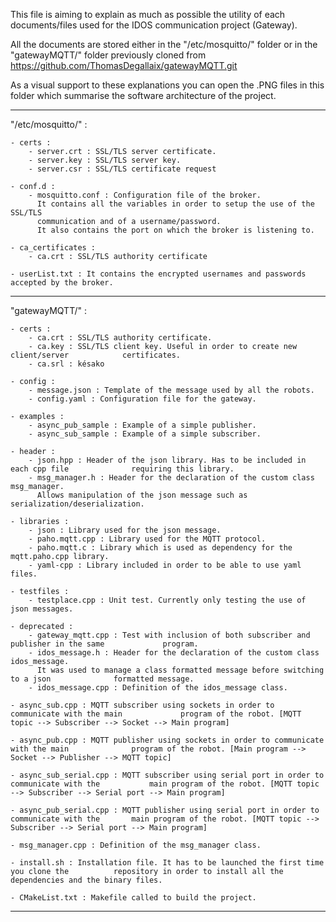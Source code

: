 This file is aiming to explain as much as possible the utility of each documents/files used for the IDOS communication project (Gateway).

All the documents are stored either in the "/etc/mosquitto/" folder or in the "gatewayMQTT/" folder previously cloned from https://github.com/ThomasDegallaix/gatewayMQTT.git


As a visual support to these explanations you can open the .PNG files in this folder which summarise the software architecture of the project.

*****************************************************************************************************************************************************************************

"/etc/mosquitto/" :

	- certs : 
		- server.crt : SSL/TLS server certificate.
		- server.key : SSL/TLS server key.
		- server.csr : SSL/TLS certificate request
	
	- conf.d :
		- mosquitto.conf : Configuration file of the broker. 
		  It contains all the variables in order to setup the use of the SSL/TLS
		  communication and of a username/password.
		  It also contains the port on which the broker is listening to.

	- ca_certificates : 
		- ca.crt : SSL/TLS authority certificate

	- userList.txt : It contains the encrypted usernames and passwords accepted by the broker.




******************************************************************************************************************************************************************************

"gatewayMQTT/" : 

	- certs :
		- ca.crt : SSL/TLS authority certificate.
		- ca.key : SSL/TLS client key. Useful in order to create new client/server 			  certificates.
		- ca.srl : késako
	
	- config :
		- message.json : Template of the message used by all the robots.
		- config.yaml : Configuration file for the gateway.

	- examples :
		- async_pub_sample : Example of a simple publisher.
		- async_sub_sample : Example of a simple subscriber.

	- header :
		- json.hpp : Header of the json library. Has to be included in each cpp file 			  requiring this library.
		- msg_manager.h : Header for the declaration of the custom class msg_manager. 
		  Allows manipulation of the json message such as serialization/deserialization.

	- libraries :
		- json : Library used for the json message.
		- paho.mqtt.cpp : Library used for the MQTT protocol.
		- paho.mqtt.c : Library which is used as dependency for the mqtt.paho.cpp library.
		- yaml-cpp : Library included in order to be able to use yaml files.

	- testfiles :
		- testplace.cpp : Unit test. Currently only testing the use of json messages.

	- deprecated :
		- gateway_mqtt.cpp : Test with inclusion of both subscriber and publisher in the same 			  program.
		- idos_message.h : Header for the declaration of the custom class idos_message.
		  It was used to manage a class formatted message before switching to a json 			  formatted message.
		- idos_message.cpp : Definition of the idos_message class.

	- async_sub.cpp : MQTT subscriber using sockets in order to communicate with the main      	 	  program of the robot. [MQTT topic --> Subscriber --> Socket --> Main program]

	- async_pub.cpp : MQTT publisher using sockets in order to communicate with the main      	 	  program of the robot. [Main program --> Socket --> Publisher --> MQTT topic]

	- async_sub_serial.cpp : MQTT subscriber using serial port in order to communicate with the 	      main program of the robot. [MQTT topic --> Subscriber --> Serial port --> Main program]

	- async_pub_serial.cpp : MQTT publisher using serial port in order to communicate with the 	     main program of the robot. [MQTT topic --> Subscriber --> Serial port --> Main program]
	
	- msg_manager.cpp : Definition of the msg_manager class.

	- install.sh : Installation file. It has to be launched the first time you clone the 		  repository in order to install all the dependencies and the binary files.

	- CMakeList.txt : Makefile called to build the project.

******************************************************************************************************************************************************************************

